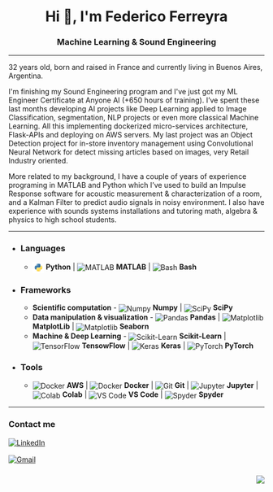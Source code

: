 <h1 align="center">Hi 👋, I'm Federico Ferreyra </h1>
<h3 align="center">Machine Learning & Sound Engineering
</h3>

---

32 years old, born and raised in France and currently living in Buenos Aires, Argentina.

I'm finishing my Sound Engineering program and I've just got my ML Engineer Certificate at Anyone AI (+650 hours of training).
I’ve spent these last months developing AI projects like Deep Learning applied to Image Classification, segmentation, NLP projects or even more classical Machine Learning. All this implementing dockerized micro-services architecture, Flask-APIs and deploying on AWS servers. My last project was an Object Detection project for in-store inventory management using Convolutional Neural Network for detect missing articles based on images, very Retail Industry oriented.

More related to my background, I have a couple of years of experience programing in MATLAB and Python which I’ve used to build an Impulse Response software for acoustic measurement & characterization of a room, and a Kalman Filter to predict audio signals in noisy environment. I also have experience with sounds systems installations and tutoring math, algebra & physics to high school students.

---

- <h3 align="left"> Languages</h3> 

  - <img align="center" alt="Python" width="22px" src="https://raw.githubusercontent.com/github/explore/80688e429a7d4ef2fca1e82350fe8e3517d3494d/topics/python/python.png" />  **Python** | <img align="center" alt="MATLAB" width="22px" src="https://upload.wikimedia.org/wikipedia/commons/2/21/Matlab_Logo.png" />  **MATLAB** | <img align="center" alt="Bash" width="22px" src="https://imgs.search.brave.com/QzK9M4F3TkAV8BdxNAvdBDENcNDsCKqmPy4RMQMGybs/rs:fit:300:300:1/g:ce/aHR0cHM6Ly9rZWVz/dGFsa3N0ZWNoLmNv/bS93cC1jb250ZW50/L3VwbG9hZHMvMjAx/OS8wOC9iYXNoLWxv/Z28tMzAweDMwMC5w/bmc"/> **Bash**
  
- <h3 align="left"> Frameworks</h3> 

  - **Scientific computation** - <img align="center" alt="Numpy" width="22px" src="https://cdn.worldvectorlogo.com/logos/numpy.svg" />  **Numpy** | <img align="center" alt="SciPy" width="22px" src="https://upload.wikimedia.org/wikipedia/commons/b/b2/SCIPY_2.svg" />  **SciPy**  
  - **Data manipulation & visualization** - <img align="center" alt="Pandas" width="22px" src="https://upload.wikimedia.org/wikipedia/commons/2/22/Pandas_mark.svg" />  **Pandas** | <img align="center" alt="Matplotlib" width="22px" src="https://upload.wikimedia.org/wikipedia/commons/8/84/Matplotlib_icon.svg" /> **MatplotLib** | <img align="center" alt="Matplotlib" width="22px" src="https://user-images.githubusercontent.com/315810/92161415-9e357100-edfe-11ea-917d-f9e33fd60741.png" />  **Seaborn**
  - **Machine & Deep Learning** - <img align="center" alt="Scikit-Learn" width="22px" src="https://upload.wikimedia.org/wikipedia/commons/0/05/Scikit_learn_logo_small.svg" />  **Scikit-Learn** | <img align="center" alt="TensorFlow" width="22px" src="https://upload.wikimedia.org/wikipedia/commons/2/2d/Tensorflow_logo.svg" />  **TensowFlow** | <img align="center" alt="Keras" width="22px" src="https://upload.wikimedia.org/wikipedia/commons/a/ae/Keras_logo.svg" />  **Keras** | <img align="center" alt="PyTorch" width="22px" src="https://upload.wikimedia.org/wikipedia/commons/1/10/PyTorch_logo_icon.svg" />  **PyTorch** 
  
- <h3 align="left"> Tools</h3> 

  - <img align="center" alt="Docker" width="22px" src="https://portal-api.handytec.mobi/api/v2/storage/show/marketing/vEApJOCPVlUa4XS6Ke8yYsW2aELmNziq.png"/>  **AWS** | <img align="center" alt="Docker" width="22px" src="https://cdn-icons-png.flaticon.com/512/919/919853.png"/>  **Docker** | <img align="center" alt="Git" width="22px" src="https://git-scm.com/images/logos/downloads/Git-Icon-1788C.png" /> **Git** | <img align="center" alt="Jupyter" width="22px" src="https://jupyter.org/assets/homepage/main-logo.svg"/> **Jupyter** | <img align="center" alt="Colab" width="22px" src="https://avatars.githubusercontent.com/u/38081706?v=4" /> **Colab**  | <img align="center" alt="VS Code" width="22px" src="https://upload.wikimedia.org/wikipedia/commons/9/9a/Visual_Studio_Code_1.35_icon.svg"/>  **VS Code** | <img align="center" alt="Spyder" width="22px" src="https://spyder-ide.github.io/lektor-icon/static/images/spyder-logo.svg"/>  **Spyder** 

---

<h3 align="left">Contact me</h3>
<p align="left">
<a href="https://www.linkedin.com/in/federico-ferreyra/" target="blank"><img align="center" src="https://raw.githubusercontent.com/rahuldkjain/github-profile-readme-generator/master/src/images/icons/Social/linked-in-alt.svg" alt="LinkedIn" height="30" width="30" /></a>  
<p align="left">
<a href="mailto:federicoferreyra65@gmail.com" target="blank"><img align="center" src="https://www.google.com/gmail/about/static-2.0/images/logo-gmail.png?fingerprint=c2eaf4aae389c3f885e97081bb197b97" alt="Gmail" height="30" width="30" /></a>
<h3 align="right"> 
  
  ![](https://komarev.com/ghpvc/?username=federico-ferreyra)  </h3>
